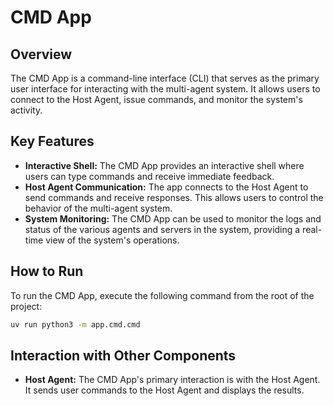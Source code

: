 # CMD App

## Overview

The CMD App is a command-line interface (CLI) that serves as the primary user interface for interacting with the multi-agent system. It allows users to connect to the Host Agent, issue commands, and monitor the system's activity.

## Key Features

*   **Interactive Shell:** The CMD App provides an interactive shell where users can type commands and receive immediate feedback.
*   **Host Agent Communication:** The app connects to the Host Agent to send commands and receive responses. This allows users to control the behavior of the multi-agent system.
*   **System Monitoring:** The CMD App can be used to monitor the logs and status of the various agents and servers in the system, providing a real-time view of the system's operations.

## How to Run

To run the CMD App, execute the following command from the root of the project:

```bash
uv run python3 -m app.cmd.cmd
```

## Interaction with Other Components

*   **Host Agent:** The CMD App's primary interaction is with the Host Agent. It sends user commands to the Host Agent and displays the results.